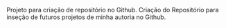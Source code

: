 Projeto para criação de repositório no Github.
Criação do Repositório para inseção de futuros projetos de minha autoria no Github.
